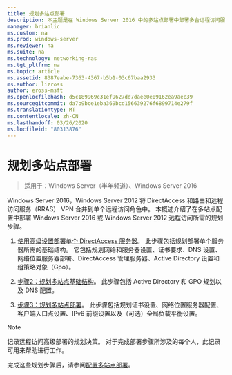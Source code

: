 ```yaml
---
title: 规划多站点部署
description: 本主题是在 Windows Server 2016 中的多站点部署中部署多台远程访问服务器指南的一部分。
manager: brianlic
ms.custom: na
ms.prod: windows-server
ms.reviewer: na
ms.suite: na
ms.technology: networking-ras
ms.tgt_pltfrm: na
ms.topic: article
ms.assetid: 8387eabe-7363-4367-b5b1-03c67baa2933
ms.author: lizross
author: eross-msft
ms.openlocfilehash: d5c189969c31ef9627dd7daee0e09162ea9aec39
ms.sourcegitcommit: da7b9bce1eba369bcd156639276f6899714e279f
ms.translationtype: MT
ms.contentlocale: zh-CN
ms.lasthandoff: 03/26/2020
ms.locfileid: "80313876"
---
```

# <a name="plan-a-multisite-deployment"></a>规划多站点部署

>适用于：Windows Server（半年频道）、Windows Server 2016

 Windows Server 2016，Windows Server 2012 将 DirectAccess 和路由和远程访问服务（RRAS） VPN 合并到单个远程访问角色中。 本概述介绍了在多站点配置中部署 Windows Server 2016 或 Windows Server 2012 远程访问所需的规划步骤。  
  
1.  [使用高级设置部署单个 DirectAccess 服务器](https://technet.microsoft.com/library/hh831436(v=ws.11).aspx)。 此步骤包括规划部署单个服务器所需的基础结构。 它包括规划网络和服务器设置、证书要求、DNS 设置、网络位置服务器部署、DirectAccess 管理服务器、Active Directory 设置和组策略对象（Gpo）。  
  
2.  [步骤2：规划多站点基础结构](Step-2-Plan-the-Multisite-Infrastructure.md)。 此步骤包括 Active Directory 和 GPO 规划以及 DNS 配置。  
  
3.  [步骤3：规划多站点部署](Step-3-Plan-the-Multisite-Deployment.md)。 此步骤包括规划证书设置、网络位置服务器配置、客户端入口点设置、IPv6 前缀设置以及（可选）全局负载平衡设置。  
  
> [!NOTE]  
> 记录远程访问高级部署的规划决策。 对于完成部署步骤所涉及的每个人，此记录可用来帮助进行工作。  
  
完成这些规划步骤后，请参阅[配置多站点部署](../configure/Configure-a-Multisite-Deployment.md)。  
  


